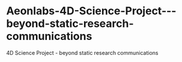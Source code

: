 # Aeonlabs-4D-Science-Project---beyond-static-research-communications
4D Science Project - beyond static research communications
